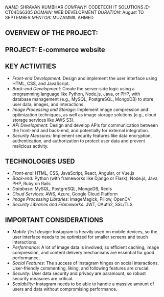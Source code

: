 *NAME:* SHRAVAN KUMBHAR 
*COMPANY:* CODETECH IT SOLUTIONS 
*ID:* CT04DS6305 
*DOMAIN:* WEB DEVELOPMENT 
*DURATION:* August TO SEPTEMBER 
*MENTOR:* MUZAMMIL AHMED 


## OVERVIEW OF THE PROJECT:

## PROJECT: E-commerce website

## KEY ACTIVITIES
- *Front-end Development:* Design and implement the user interface using HTML, CSS, and JavaScript.
- *Back-end Development:* Create the server-side logic using a programming language like Python, Node.js, Java, or PHP, with database management (e.g., MySQL, PostgreSQL, MongoDB) to store user data, images, and interactions.
- *Image Processing and Storage:* Implement image compression and optimization techniques, as well as image storage solutions (e.g., cloud storage services like AWS S3).
- *API Development:* Design and develop APIs for communication between the front-end and back-end, and potentially for external integration.
- *Security Measures:* Implement security features like data encryption, authentication, and authorization to protect user data and prevent malicious activity.
## TECHNOLOGIES USED
- *Front-end:* HTML, CSS, JavaScript, React, Angular, or Vue.js
- *Back-end:* Python (with frameworks like Django or Flask), Node.js, Java, PHP, Ruby on Rails
- *Database:* MySQL, PostgreSQL, MongoDB, Redis
- *Cloud Services:* AWS, Azure, Google Cloud Platform
- *Image Processing Libraries:* ImageMagick, Pillow, OpenCV
- *Security Libraries and Frameworks:* JWT, OAuth2, SSL/TLS

## IMPORTANT CONSIDERATIONS
- *Mobile-first design:* Instagram is heavily used on mobile devices, so the user interface needs to be optimized for smaller screens and touch interactions.
- *Performance:* A lot of image data is involved, so efficient caching, image compression, and content delivery mechanisms are essential for good performance.
- *Social Features:* The success of Instagram hinges on social interactions. User-friendly commenting, liking, and following features are crucial.
- *Security:* User data security and privacy are paramount, so robust security measures are critical.
- *Scalability:* Instagram needs to be able to handle a massive amount of users and data without compromising performance.
